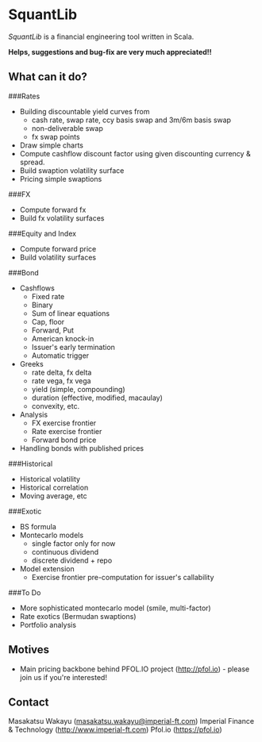 SquantLib
=========

*SquantLib* is a financial engineering tool written in Scala.

**Helps, suggestions and bug-fix are very much appreciated!!**

## What can it do?
###Rates
* Building discountable yield curves from
  * cash rate, swap rate, ccy basis swap and 3m/6m basis swap
  * non-deliverable swap
  * fx swap points
* Draw simple charts
* Compute cashflow discount factor using given discounting currency & spread.
* Build swaption volatility surface
* Pricing simple swaptions

###FX
* Compute forward fx
* Build fx volatility surfaces

###Equity and Index
* Compute forward price
* Build volatility surfaces

###Bond
* Cashflows
  * Fixed rate
  * Binary
  * Sum of linear equations
  * Cap, floor
  * Forward, Put
  * American knock-in
  * Issuer's early termination
  * Automatic trigger
* Greeks
  * rate delta, fx delta
  * rate vega, fx vega
  * yield (simple, compounding)
  * duration (effective, modified, macaulay)
  * convexity, etc.
* Analysis
  * FX exercise frontier
  * Rate exercise frontier
  * Forward bond price
* Handling bonds with published prices

###Historical
* Historical volatility
* Historical correlation
* Moving average, etc

###Exotic
* BS formula
* Montecarlo models
  * single factor only for now
  * continuous dividend
  * discrete dividend + repo
* Model extension
  * Exercise frontier pre-computation for issuer's callability

###To Do
* More sophisticated montecarlo model (smile, multi-factor)
* Rate exotics (Bermudan swaptions)
* Portfolio analysis

## Motives
* Main pricing backbone behind PFOL.IO project (http://pfol.io) - please join us if you're interested!
 
## Contact
Masakatsu Wakayu (masakatsu.wakayu@imperial-ft.com)
Imperial Finance & Technology (http://www.imperial-ft.com)
Pfol.io (https://pfol.io)
